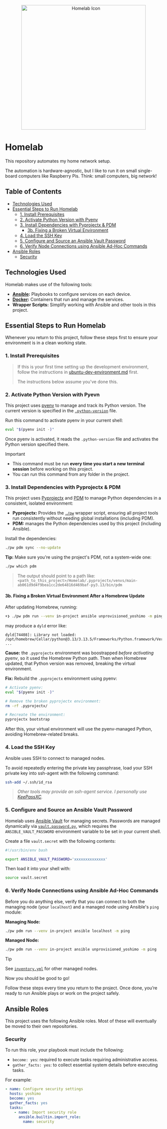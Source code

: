 <p align="center">
    <img src="./gallery/homelab-icon-1.png" alt="Homelab Icon" width="400" height="400">
</p>

# Homelab

This repository automates my home network setup.

The automation is hardware-agnostic, but I like to run it on small single-board computers like
Raspberry Pis. Think: small computers, big network!

## Table of Contents

- [Technologies Used](#technologies-used)
- [Essential Steps to Run Homelab](#essential-steps-to-run-homelab)
  - [1. Install Prerequisites](#1-install-prerequisites)
  - [2. Activate Python Version with Pyenv](#2-activate-python-version-with-pyevn)
  - [3. Install Dependencies with Pyprojectx & PDM](#3-install-dependencies-with-pyprojectx--pdm)
    - [3b. Fixing a Broken Virtual Environment](#3b-fixing-a-broken-virtual-environment-after-a-homebrew-update)
  - [4. Load the SSH Key](#4-load-the-ssh-key)
  - [5. Configure and Source an Ansible Vault Password](#5-configure-and-source-an-ansible-vault-password)
  - [6. Verify Node Connections using Ansible Ad-Hoc Commands](#6-verify-node-connections-using-ansible-ad-hoc-commands)
- [Ansible Roles](#ansible-roles)
  - [Security](#security)

## Technologies Used

Homelab makes use of the following tools:

- **[Ansible](https://www.ansible.com/):** Playbooks to configure services on each device.
- **[Docker](https://docs.docker.com/get-started/):** Containers that run and manage the
  services.
- **Wrapper Scripts:** Simplify working with Ansible and other tools in this project.

## Essential Steps to Run Homelab

Whenever you return to this project, follow these steps first to ensure your environment is in
a clean working state.

### 1. Install Prerequisites

> If this is your first time setting up the development environment, follow the instructions in
> [ubuntu-dev-environment.md](./docs/ubuntu-dev-environment.md) first.
>
> The instructions below assume you've done this.

### 2. Activate Python Version with Pyevn

This project uses [pyenv](https://github.com/pyenv/pyenv) to manage and track its Python
version. The current version is specified in the [`.python-version`](./.python-version) file.

Run this command to activate pyenv in your current shell:

```bash
eval "$(pyenv init -)"
```

Once pyenv is activated, it reads the `.python-version` file and activates the Python version
specified there.

> [!Important]
>
> - This command must be run **every time you start a new terminal session** before working on
>   this project.
> - You can run this command from any folder in the project.

### 3. Install Dependencies with Pyprojectx & PDM

This project uses [Pyprojectx](https://github.com/pyprojectx/pyprojectx) and
[PDM](https://github.com/pdm-project/pdm) to manage Python dependencies in a consistent,
isolated environment:

- **Pyprojectx:** Provides the [`./pw`](./pw) wrapper script, ensuring all project tools run
  consistently without needing global installations (including PDM).
- **PDM:** manages the Python dependencies used by this project (including Ansible).

Install the dependencies:

```bash
./pw pdm sync --no-update
```

**Tip:** Make sure you're using the project's PDM, not a system-wide one:

```bash
./pw which pdm
```

> The output should point to a path like:\
> `<path_to_this_project>/Homelab/.pyprojectx/venvs/main-ab061d9d4f9bea1cc2de64816d469baf-py3.13/bin/pdm`

#### 3b. Fixing a Broken Virtual Environment After a Homebrew Update

After updating Homebrew, running:

```bash
+❯ ./pw pdm run --venv in-project ansible unprovisioned_yoshimo -m ping
```

may produce a `dyld` error like:

```
dyld[74408]: Library not loaded: /opt/homebrew/Cellar/python@3.13/3.13.5/Frameworks/Python.framework/Versions/3.13/Python
...
```

**Cause:** the `.pyprojectx` environment was boostrapped _before activating pyenv_, so it used
the Homebrew Python path. Then when Homebrew updated, that Python version was removed, breaking
the virtual environment.

**Fix:** Rebuild the `.pyprojectx` environment using pyenv:

```bash
# Activate pyenv:
eval "$(pyenv init -)"

# Remove the broken pyprojectx environment:
rm -rf .pyprojectx/

# Recreate the environment:
pyprojectx bootstrap
```

After this, your virtual environment will use the pyenv-managed Python, avoiding
Homebrew-related breaks.

### 4. Load the SSH Key

Ansible uses SSH to connect to managed nodes.

To avoid repeatedly entering the private key passphrase, load your SSH private key into
ssh-agent with the following command:

```bash
ssh-add ~/.ssh/id_rsa
```

> _Other tools may provide an ssh-agent service. I personally use
> [KeePassXC](https://keepassxc.org/)._

### 5. Configure and Source an Ansible Vault Password

Homelab uses [Ansible
Vault](https://docs.ansible.com/ansible/latest/vault_guide/vault_using_encrypted_content.html)
for managing secrets. Passwords are managed dynamically via
[`vault.password.py`](./vault.password.py), which requires the `ANSIBLE_VAULT_PASSWORD`
environment variable to be set in your current shell.

Create a file `vault.secret` with the following contents:

```bash
#!/usr/bin/env bash

export ANSIBLE_VAULT_PASSWORD='xxxxxxxxxxxxxx'
```

Then load it into your shell with:

```bash
source vault.secret
```

### 6. Verify Node Connections using Ansible Ad-Hoc Commands

Before you do anything else, verify that you can connect to both the managing node (your
`localhost`) and a managed node using Ansible's `ping` module:

**Managing Node:**

```bash
./pw pdm run --venv in-project ansible localhost -m ping
```

**Managed Node:**

```bash
./pw pdm run --venv in-project ansible unprovisioned_yoshimo -m ping
```

> [!TIP]
> See [`inventory.yml`](./inventory.yml) for other managed nodes.

Now you should be good to go!

Follow these steps every time you return to the project. Once done, you’re ready to run Ansible
plays or work on the project safely.

## Ansible Roles

This project uses the following Ansible roles. Most of these will eventually be moved to their
own repositories.

### Security

To run this role, your playbook must include the following:

- `become: yes`: required to execute tasks requiring administrative access.
- `gather_facts: yes`: to collect essential system details before executing tasks.

For example:

```yaml
- name: Configure security settings
  hosts: yoshimo
  become: yes
  gather_facts: yes
  tasks:
    - name: Import security role
      ansible.builtin.import_role:
        name: security
```
